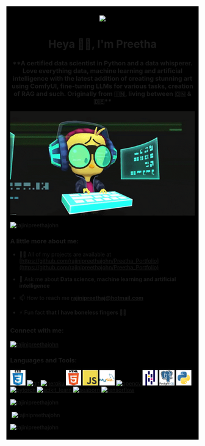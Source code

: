 <div style="background-color: black; padding: 10px;">
<p align="center"><img src="https://github.com/rajinipreethajohn/rajinipreethajohn/blob/main/images/code.png" width= "1000"/></p>
<h1 align="center">Heya 🙏🏽, I'm Preetha</h1>
<h3 align="center"> **A certified data scientist in Python and a data whisperer. Love everything data, machine learning and artificial intelligence with the latest addition of creating stunning art using ComfyUI, fine-tuning LLMs for various tasks, creation of RAG and such. Originally from 🇮🇳, living between 🇨🇳 & 🇩🇪**</h3>

<p align="center"><img src="https://github.com/rajinipreethajohn/rajinipreethajohn/blob/main/images/girl_code.gif" width= "500"/></p>

<p align="left"> <img src="https://komarev.com/ghpvc/?username=rajinipreethajohn&label=Profile%20views&color=0e75b6&style=flat" alt="rajinipreethajohn" /> </p>

<h3 align="left">A little more about me:</h3>
<p **** </p>

- 👨‍💻 All of my projects are available at [https://github.com/rajinipreethajohn/Preetha_Portfolio](https://github.com/rajinipreethajohn/Preetha_Portfolio)

- 💬 Ask me about **Data science, machine learning and artificial intelligence**

- 📫 How to reach me **rajinipreethaj@hotmail.com**

- ⚡ Fun fact **that I have boneless fingers 🖐🏽**

<h3 align="left">Connect with me:</h3>
<p align="left">
<a href="https://www.linkedin.com/in/rajini-preetha-john-71757b7/" target="blank"><img align="center" src="https://raw.githubusercontent.com/rahuldkjain/github-profile-readme-generator/master/src/images/icons/Social/linked-in-alt.svg" alt="rajinipreethajohn" height="30" width="40" /></a>
</p>

<h3 align="left">Languages and Tools:</h3>
<p align="left"> <a href="https://www.w3schools.com/css/" target="_blank" rel="noreferrer"> <img src="https://raw.githubusercontent.com/devicons/devicon/master/icons/css3/css3-original-wordmark.svg" alt="css3" width="40" height="40"/> </a> <a href="https://git-scm.com/" target="_blank" rel="noreferrer"> <img src="https://www.vectorlogo.zone/logos/git-scm/git-scm-icon.svg" alt="git" width="40" height="40"/> </a> <a href="https://heroku.com" target="_blank" rel="noreferrer"> <img src="https://www.vectorlogo.zone/logos/heroku/heroku-icon.svg" alt="heroku" width="40" height="40"/> </a> <a href="https://www.w3.org/html/" target="_blank" rel="noreferrer"> <img src="https://raw.githubusercontent.com/devicons/devicon/master/icons/html5/html5-original-wordmark.svg" alt="html5" width="40" height="40"/> </a> <a href="https://developer.mozilla.org/en-US/docs/Web/JavaScript" target="_blank" rel="noreferrer"> <img src="https://raw.githubusercontent.com/devicons/devicon/master/icons/javascript/javascript-original.svg" alt="javascript" width="40" height="40"/> </a> <a href="https://www.mysql.com/" target="_blank" rel="noreferrer"> <img src="https://raw.githubusercontent.com/devicons/devicon/master/icons/mysql/mysql-original-wordmark.svg" alt="mysql" width="40" height="40"/> </a> <a href="https://opencv.org/" target="_blank" rel="noreferrer"> <img src="https://www.vectorlogo.zone/logos/opencv/opencv-icon.svg" alt="opencv" width="40" height="40"/> </a> <a href="https://pandas.pydata.org/" target="_blank" rel="noreferrer"> <img src="https://raw.githubusercontent.com/devicons/devicon/2ae2a900d2f041da66e950e4d48052658d850630/icons/pandas/pandas-original.svg" alt="pandas" width="40" height="40"/> </a> <a href="https://www.postgresql.org" target="_blank" rel="noreferrer"> <img src="https://raw.githubusercontent.com/devicons/devicon/master/icons/postgresql/postgresql-original-wordmark.svg" alt="postgresql" width="40" height="40"/> </a> <a href="https://www.python.org" target="_blank" rel="noreferrer"> <img src="https://raw.githubusercontent.com/devicons/devicon/master/icons/python/python-original.svg" alt="python" width="40" height="40"/> </a> <a href="https://pytorch.org/" target="_blank" rel="noreferrer"> <img src="https://www.vectorlogo.zone/logos/pytorch/pytorch-icon.svg" alt="pytorch" width="40" height="40"/> </a> <a href="https://scikit-learn.org/" target="_blank" rel="noreferrer"> <img src="https://upload.wikimedia.org/wikipedia/commons/0/05/Scikit_learn_logo_small.svg" alt="scikit_learn" width="40" height="40"/> </a> <a href="https://seaborn.pydata.org/" target="_blank" rel="noreferrer"> <img src="https://seaborn.pydata.org/_images/logo-mark-lightbg.svg" alt="seaborn" width="40" height="40"/> </a> <a href="https://www.tensorflow.org" target="_blank" rel="noreferrer"> <img src="https://www.vectorlogo.zone/logos/tensorflow/tensorflow-icon.svg" alt="tensorflow" width="40" height="40"/> </a> </p>

<p><img align="center" src="https://github-readme-stats.vercel.app/api/top-langs?username=rajinipreethajohn&show_icons=true&locale=en&layout=compact&theme=dark&background=000000" alt="rajinipreethajohn" /></p>

<p>&nbsp;<img align="center" src="https://github-readme-stats.vercel.app/api?username=rajinipreethajohn&show_icons=true&locale=en&theme=dark&background=000000" alt="rajinipreethajohn" /></p>

<p><img align="center" src="https://github-readme-streak-stats.herokuapp.com/?user=rajinipreethajohn&&theme=dark&background=000000" alt="rajinipreethajohn" /></p>
</div>
